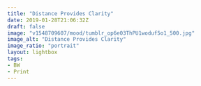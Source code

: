 ```yaml
---
title: "Distance Provides Clarity"
date: 2019-01-28T21:06:32Z
draft: false
image: "v1548709607/mood/tumblr_op6e03ThPU1woduf5o1_500.jpg"
image_alt: "Distance Provides Clarity"
image_ratio: "portrait"
layout: lightbox
tags:
- BW
- Print
---
```

